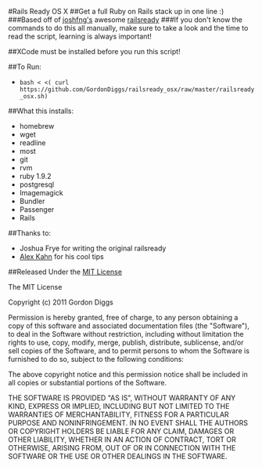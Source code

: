 #Rails Ready OS X
##Get a full Ruby on Rails stack up in one line :)
###Based off of [joshfng's](https://github.com/joshfng) awesome [railsready](https://github.com/joshfng/railsready)
###If you don't know the commands to do this all manually, make sure to take a look and the time to read the script, learning is always important!

##XCode must be installed before you run this script!

##To Run:
  * `bash < <( curl https://github.com/GordonDiggs/railsready_osx/raw/master/railsready_osx.sh)`

##What this installs:
  * homebrew
  * wget
  * readline
  * most
  * git
  * rvm
  * ruby 1.9.2
  * postgresql
  * Imagemagick
  * Bundler
  * Passenger
  * Rails

##Thanks to:
  * Joshua Frye for writing the original railsready
  * [Alex Kahn](https://github.com/akahn) for his cool tips

##Released Under the [MIT License](http://www.opensource.org/licenses/mit-license.php)

The MIT License

Copyright (c) 2011 Gordon Diggs

Permission is hereby granted, free of charge, to any person obtaining a copy
of this software and associated documentation files (the "Software"), to deal
in the Software without restriction, including without limitation the rights
to use, copy, modify, merge, publish, distribute, sublicense, and/or sell
copies of the Software, and to permit persons to whom the Software is
furnished to do so, subject to the following conditions:

The above copyright notice and this permission notice shall be included in
all copies or substantial portions of the Software.

THE SOFTWARE IS PROVIDED "AS IS", WITHOUT WARRANTY OF ANY KIND, EXPRESS OR
IMPLIED, INCLUDING BUT NOT LIMITED TO THE WARRANTIES OF MERCHANTABILITY,
FITNESS FOR A PARTICULAR PURPOSE AND NONINFRINGEMENT. IN NO EVENT SHALL THE
AUTHORS OR COPYRIGHT HOLDERS BE LIABLE FOR ANY CLAIM, DAMAGES OR OTHER
LIABILITY, WHETHER IN AN ACTION OF CONTRACT, TORT OR OTHERWISE, ARISING FROM,
OUT OF OR IN CONNECTION WITH THE SOFTWARE OR THE USE OR OTHER DEALINGS IN
THE SOFTWARE.